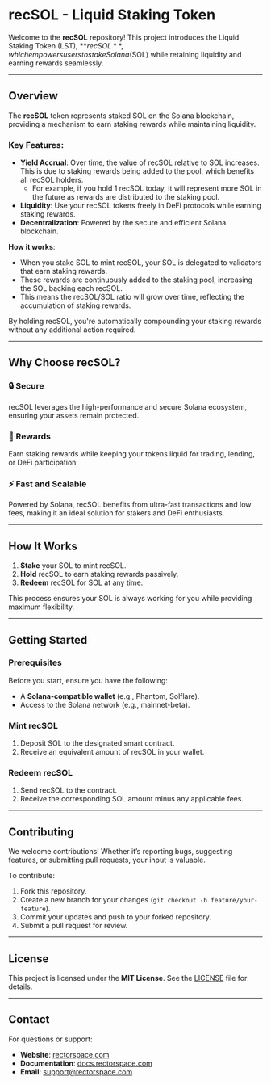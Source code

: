 # recSOL - Liquid Staking Token

Welcome to the **recSOL** repository! This project introduces the Liquid Staking Token (LST), **$recSOL**, which empowers users to stake Solana ($SOL) while retaining liquidity and earning rewards seamlessly.  

---

## Overview  

The **recSOL** token represents staked SOL on the Solana blockchain, providing a mechanism to earn staking rewards while maintaining liquidity.  

### Key Features:  
- **Yield Accrual**: Over time, the value of recSOL relative to SOL increases. This is due to staking rewards being added to the pool, which benefits all recSOL holders.  
  - For example, if you hold 1 recSOL today, it will represent more SOL in the future as rewards are distributed to the staking pool.  
- **Liquidity**: Use your recSOL tokens freely in DeFi protocols while earning staking rewards.  
- **Decentralization**: Powered by the secure and efficient Solana blockchain.

**How it works**:  
- When you stake SOL to mint recSOL, your SOL is delegated to validators that earn staking rewards.  
- These rewards are continuously added to the staking pool, increasing the SOL backing each recSOL.  
- This means the recSOL/SOL ratio will grow over time, reflecting the accumulation of staking rewards.  

By holding recSOL, you're automatically compounding your staking rewards without any additional action required.

---

## Why Choose recSOL?

### 🔒 Secure  
recSOL leverages the high-performance and secure Solana ecosystem, ensuring your assets remain protected.

### 💸 Rewards  
Earn staking rewards while keeping your tokens liquid for trading, lending, or DeFi participation.

### ⚡ Fast and Scalable  
Powered by Solana, recSOL benefits from ultra-fast transactions and low fees, making it an ideal solution for stakers and DeFi enthusiasts.

---

## How It Works  

1. **Stake** your SOL to mint recSOL.  
2. **Hold** recSOL to earn staking rewards passively.  
3. **Redeem** recSOL for SOL at any time.  

This process ensures your SOL is always working for you while providing maximum flexibility.

---

## Getting Started  

### Prerequisites  

Before you start, ensure you have the following:  
- A **Solana-compatible wallet** (e.g., Phantom, Solflare).  
- Access to the Solana network (e.g., mainnet-beta).  

### Mint recSOL  

1. Deposit SOL to the designated smart contract.  
2. Receive an equivalent amount of recSOL in your wallet.

### Redeem recSOL  

1. Send recSOL to the contract.  
2. Receive the corresponding SOL amount minus any applicable fees.

---

## Contributing  

We welcome contributions! Whether it’s reporting bugs, suggesting features, or submitting pull requests, your input is valuable.  

To contribute:  
1. Fork this repository.  
2. Create a new branch for your changes (`git checkout -b feature/your-feature`).  
3. Commit your updates and push to your forked repository.  
4. Submit a pull request for review.

---

## License  

This project is licensed under the **MIT License**. See the [LICENSE](LICENSE) file for details.

---

## Contact  

For questions or support:  
- **Website**: [rectorspace.com](https://rectorspace.com)  
- **Documentation**: [docs.rectorspace.com](https://docs.rectorspace.com/extras/recsol-lst)  
- **Email**: support@rectorspace.com  
